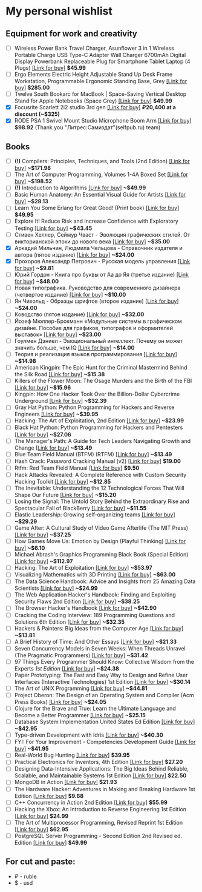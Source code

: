 # My personal wishlist

## Equipment for work and creativity

  - [ ] Wireless Power Bank Travel Charger, Asunflower 3 in 1 Wireless Portable Charge USB Type-C Adapter Wall Charger 6700mAh Digital Display Powerbank Replaceable Plug for Smartphone Tablet Laptop (4 Plugs) [\[Link for buy\]](https://www.amazon.com/dp/B07C51M6VB/) **$45.99**
  - [ ] Ergo Elements Electric Height Adjustable Stand Up Desk Frame Workstation, Programmable Ergonomic Standing Base, Grey [\[Link for buy\]](https://www.amazon.com/dp/B00YDQ7H2G/) **$285.00**
  - [ ] Twelve South Bookarc for MacBook | Space-Saving Vertical Desktop Stand for Apple Notebooks (Space Grey) [\[Link for buy\]](https://www.amazon.com/dp/B071RWKNF2/) **$49.99**
  - [x] Focusrite Scarlett 2i2 studio 3rd gen [\[Link for buy\]](https://www.muztorg.ru/product/A090986) **₽20,400 at a discount (~$325)**
  - [x] RODE PSA 1 Swivel Mount Studio Microphone Boom Arm [\[Link for buy\]](https://www.amazon.com/dp/B001D7UYBO/) **$98.92** (Thank you "Литрес:Самиздат"(selfpub.ru) team)

## Books

  - [ ] **(!)** Compilers: Principles, Techniques, and Tools (2nd Edition) [\[Link for buy\]](https://www.amazon.com/dp/0321486811/) **~$171.98**
  - [ ] The Art of Computer Programming, Volumes 1-4A Boxed Set [\[Link for buy\]](https://www.amazon.com/dp/0321751043/) **~$198.52**
  - [ ] **(!)** Introduction to Algorithms [\[Link for buy\]](https://www.amazon.com/dp/8120340078/) **~$49.99**
  - [ ] Basic Human Anatomy: An Essential Visual Guide for Artists [\[Link for buy\]](https://www.amazon.com/dp/0321486811/) **~$28.13**
  - [ ] Learn You Some Erlang for Great Good! (Print book) [\[Link for buy\]](https://nostarch.com/erlang) **$49.95**
  - [ ] Explore It! Reduce Risk and Increase Confidence with Exploratory Testing [\[Link for buy\]](https://www.amazon.com/dp/B00KLYM4YK/) **~$43.45**
  - [ ] Стивен Хеллер, Сеймур Чваст - Эволюция графических стилей. От викторианской эпохи до нового века [\[Link for buy\]](https://store.artlebedev.ru/books/graphic/evolutsiya-graficheskih-stiley/) **~$35.00**
  - [x] Аркадий Мильчин, Людмила Чельцова - Справочник издателя и автора (пятое издание) [\[Link for buy\]](https://store.artlebedev.ru/books/izdal/spravochnik-izdatelya-i-avtora-2017/) **~$24.00**
  - [x] Прохоров Александр Петрович - Русская модель управления [\[Link for buy\]](https://www.ozon.ru/context/detail/id/29962647/) **~$9.81**
  - [ ] Юрий Гордон - Книга про буквы от Аа до Яя (третье издание) [\[Link for buy\]](https://store.artlebedev.ru/books/calligraphy/kniga-pro-bukvy3/) **~$48.00**
  - [ ] Новая типографика. Руководство для современного дизайнера (четвертое издание) [\[Link for buy\]](https://store.artlebedev.ru/made/izdal/novaya-tipografika-2018/) **~$10.00**
  - [ ] Ян Чихольд - Образцы шрифтов (второе издание) [\[Link for buy\]](https://store.artlebedev.ru/books/calligraphy/obraztsy-shriftov-2018/) **~$24.00**
  - [ ] Ководство (пятое издание) [\[Link for buy\]](https://store.artlebedev.ru/books/izdal/kovodstvo5/) **~$32.00**
  - [ ] Йозеф Мюллер-Брокманн «Модульные системы в графическом дизайне. Пособие для графиков, типографов и оформителей выставок» [\[Link for buy\]](https://www.artlebedev.ru/izdal/modulnye-sistemy-2018/)  **~$23.00**
  - [ ] Гоулмен Дэниел - Эмоциональный интеллект. Почему он может значить больше, чем IQ [\[Link for buy\]](https://www.ozon.ru/context/detail/id/20000606/?_bctx=CAYQ-7kB)  **~$14.00**
  - [ ] Теория и реализация языков программирования [\[Link for buy\]](https://my-shop.ru/shop/books/1304114.html)  **~$14.98**
  - [ ] American Kingpin: The Epic Hunt for the Criminal Mastermind Behind the Silk Road [\[Link for buy\]](https://www.amazon.com/dp/1591848148/)  **~$15.38**
  - [ ] Killers of the Flower Moon: The Osage Murders and the Birth of the FBI [\[Link for buy\]](https://www.amazon.com/dp/0385534248/)  **~$15.96**
  - [ ] Kingpin: How One Hacker Took Over the Billion-Dollar Cybercrime Underground [\[Link for buy\]](https://www.amazon.com/dp/0307588688/)  **~$32.39**
  - [ ] Gray Hat Python: Python Programming for Hackers and Reverse Engineers [\[Link for buy\]](https://www.amazon.com/dp/1593271921/)  **~$39.95**
  - [ ] Hacking: The Art of Exploitation, 2nd Edition [\[Link for buy\]](https://www.amazon.com/dp/1593271441/)  **~$23.99**
  - [ ] Black Hat Python: Python Programming for Hackers and Pentesters [\[Link for buy\]](https://www.amazon.com/dp/1593275900/)  **~$27.06**
  - [ ] The Manager's Path: A Guide for Tech Leaders Navigating Growth and Change [\[Link for buy\]](https://www.amazon.com/dp/1491973897/)  **~$13.49**
  - [ ] Blue Team Field Manual (BTFM) (RTFM) [\[Link for buy\]](https://www.amazon.com/dp/154101636X/) **~$13.49**
  - [ ] Hash Crack: Password Cracking Manual (v2) [\[Link for buy\]](https://www.amazon.com/dp/1975924584/) **$19.00**
  - [ ] Rtfm: Red Team Field Manual [\[Link for buy\]](https://www.amazon.com/dp/1494295504/) **$9.50**
  - [ ] Hack Attacks Revealed: A Complete Reference with Custom Security Hacking Toolkit [\[Link for buy\]](https://www.amazon.com/dp/047141624X/)  **~$12.85**
  - [ ] The Inevitable: Understanding the 12 Technological Forces That Will Shape Our Future [\[Link for buy\]](https://www.amazon.com/dp/0525428089/)  **~$15.20**
  - [ ] Losing the Signal: The Untold Story Behind the Extraordinary Rise and Spectacular Fall of BlackBerry [\[Link for buy\]](https://www.amazon.com/dp/1250096065/)  **~$11.55**
  - [ ] Elastic Leadership: Growing self-organizing teams [\[Link for buy\]](https://www.amazon.com/dp/1617293083/)  **~$29.29**
  - [ ] Game After: A Cultural Study of Video Game Afterlife (The MIT Press) [\[Link for buy\]](https://www.amazon.com/dp/0262019981/)  **~$37.25**
  - [ ] How Games Move Us: Emotion by Design (Playful Thinking) [\[Link for buy\]](https://www.amazon.com/dp/0262034263/)  **~$6.10**
  - [ ] Michael Abrash's Graphics Programming Black Book (Special Edition) [\[Link for buy\]](https://www.amazon.com/dp/1576101746/)  **~$112.97**
  - [ ] Hacking: The Art of Exploitation [\[Link for buy\]](https://www.amazon.com/dp/1593270070/)  **~$53.97**
  - [ ] Visualizing Mathematics with 3D Printing [\[Link for buy\]](https://www.amazon.com/dp/142142035X/)  **~$63.00**
  - [ ] The Data Science Handbook: Advice and Insights from 25 Amazing Data Scientists [\[Link for buy\]](https://www.amazon.com/dp/0692434879/)  **~$24.99**
  - [ ] The Web Application Hacker's Handbook: Finding and Exploiting Security Flaws 2nd Edition [\[Link for buy\]](https://www.amazon.com/dp/1118026470/)  **~$38.25**
  - [ ] The Browser Hacker's Handbook [\[Link for buy\]](https://www.amazon.com/dp/1118662091/)  **~$42.90**
  - [ ] Cracking the Coding Interview: 189 Programming Questions and Solutions 6th Edition [\[Link for buy\]](https://www.amazon.com/dp/0984782850/)  **~$32.35**
  - [ ] Hackers & Painters: Big Ideas from the Computer Age [\[Link for buy\]](https://www.amazon.com/dp/1449389554/)  **~$13.81**
  - [ ] A Brief History of Time: And Other Essays [\[Link for buy\]](https://www.amazon.com/dp/0553109537/)  **~$21.33**
  - [ ] Seven Concurrency Models in Seven Weeks: When Threads Unravel (The Pragmatic Programmers)  [\[Link for buy\]](https://www.amazon.com/dp/1937785653/)  **~$31.42**
  - [ ] 97 Things Every Programmer Should Know: Collective Wisdom from the Experts _1st Edition_ [\[Link for buy\]](https://www.amazon.com/dp/0596809484/)  **~$24.38**
  - [ ] Paper Prototyping: The Fast and Easy Way to Design and Refine User Interfaces (Interactive Technologies) 1st Edition [\[Link for buy\]](https://www.amazon.com/dp/1558608702/)  **~$30.14**
  - [ ] The Art of UNIX Programming [\[Link for buy\]](https://www.amazon.com/dp/0131429019/)  **~$44.81**
  - [ ] Project Oberon: The Design of an Operating System and Compiler (Acm Press Books) [\[Link for buy\]](https://www.amazon.com/dp/0201544288/)  **~$24.05**
  - [ ] Clojure for the Brave and True: Learn the Ultimate Language and Become a Better Programmer [\[Link for buy\]](https://www.amazon.com/dp/1593275919/)  **~$25.15**
  - [ ] Database System Implementation United States Ed Edition [\[Link for buy\]](https://www.amazon.com/dp/0130402648/)  **~$42.95**
  - [ ] Type-driven Development with Idris [\[Link for buy\]](https://www.amazon.com/dp/1617293024/)  **~$40.30**
  - [ ] FYI: For Your Improvement - Competencies Development Guide [\[Link for buy\]](https://www.amazon.com/dp/1933578904/)  **~$41.95**
  - [ ] Real-World Bug Hunting [\[Link for buy\]](https://nostarch.com/bughunting)  **$39.95**
  - [ ] Practical Electronics for Inventors, 4th Edition [\[Link for buy\]](https://www.amazon.com/dp/1259587541)  **$27.20**
  - [ ] Designing Data-Intensive Applications: The Big Ideas Behind Reliable, Scalable, and Maintainable Systems 1st Edition [\[Link for buy\]](https://www.amazon.com/dp/1449373321/)  **$22.50**
  - [ ] MongoDB in Action [\[Link for buy\]](https://www.amazon.com/dp/1935182870)  **$21.93**
  - [ ] The Hardware Hacker: Adventures in Making and Breaking Hardware 1st Edition [\[Link for buy\]](https://www.amazon.com/dp/159327758X/)  **$9.68**
  - [ ] C++ Concurrency in Action 2nd Edition [\[Link for buy\]](https://www.amazon.com/dp/1617294691/)  **$55.99**
  - [ ] Hacking the Xbox: An Introduction to Reverse Engineering 1st Edition [\[Link for buy\]](https://www.amazon.com/dp/1593270291/)  **$24.99**
  - [ ] The Art of Multiprocessor Programming, Revised Reprint 1st Edition [\[Link for buy\]](https://www.amazon.com/dp/0123973376/)  **$62.95**
  - [ ] PostgreSQL Server Programming - Second Edition 2nd Revised ed. Edition [\[Link for buy\]](https://www.amazon.com/dp/1783980583/)  **$49.99**

## For cut and paste:

  - ₽ - ruble
  - $ - usd
